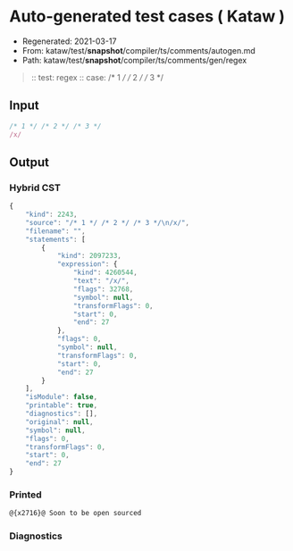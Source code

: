 # Auto-generated test cases ( Kataw )
- Regenerated: 2021-03-17
- From: kataw/test/__snapshot__/compiler/ts/comments/autogen.md
- Path: kataw/test/__snapshot__/compiler/ts/comments/gen/regex
> :: test: regex
> :: case: /* 1 */ /* 2 */ /* 3 */
## Input

`````js
/* 1 */ /* 2 */ /* 3 */
/x/
`````

## Output

### Hybrid CST

```javascript
{
    "kind": 2243,
    "source": "/* 1 */ /* 2 */ /* 3 */\n/x/",
    "filename": "",
    "statements": [
        {
            "kind": 2097233,
            "expression": {
                "kind": 4260544,
                "text": "/x/",
                "flags": 32768,
                "symbol": null,
                "transformFlags": 0,
                "start": 0,
                "end": 27
            },
            "flags": 0,
            "symbol": null,
            "transformFlags": 0,
            "start": 0,
            "end": 27
        }
    ],
    "isModule": false,
    "printable": true,
    "diagnostics": [],
    "original": null,
    "symbol": null,
    "flags": 0,
    "transformFlags": 0,
    "start": 0,
    "end": 27
}
```

### Printed

```javascript
@{x2716}@ Soon to be open sourced
```

### Diagnostics

```javascript

```

